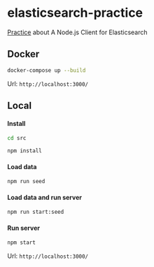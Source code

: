 # elasticsearch-practice

[Practice](https://www.lullabot.com/articles/a-nodejs-client-for-elasticsearch) about A Node.js Client for Elasticsearch

## Docker

```bash
docker-compose up --build
```

Url: `http://localhost:3000/`

## Local

#### Install

```bash
cd src
```

```bash
npm install
```

#### Load data

```bash
npm run seed
```

#### Load data and run server

```bash
npm run start:seed
```

#### Run server

```bash
npm start
```

Url: `http://localhost:3000/`
